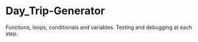 # Day_Trip-Generator
Functions, loops, conditionals and variables. Testing and debugging at each step. 
